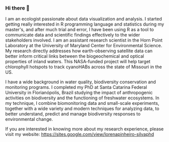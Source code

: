 ### Hi there 👋

I am an ecologist passionate about data visualization and analysis. I started getting really interested in R programming language and statistics during my master's, and after much trial and error, I have been using R as a tool to communicate data and scientific findings effectively to the wider stakeholders involved. I am an assistant research scientist in the Horn Point Laboratory at the University of Maryland Center for Environmental Science. My research directly addresses how earth-observing satellite data can better inform critical links between the biogeochemical and optical properties of inland waters. This NASA-funded project will help target chlorophyll hotspots to track cyanoHABs across the state of Missouri in the US.

I have a wide background in water quality, biodiversity conservation and monitoring programs. I completed my PhD at Santa Catarina Federal University in Florianópolis, Brazil studying the impact of anthropogenic activities on biodiversity and the functioning of freshwater ecosystems. In my technique, I combine biomonitoring data and small-scale experiments, together with a wide variety and modern techniques for analyzing data, to better understand, predict and manage biodiversity responses to environmental change.

If you are interested in knowing more about my research experience, please visit my website: https://sites.google.com/view/lorenapinheiro-silvaphd

